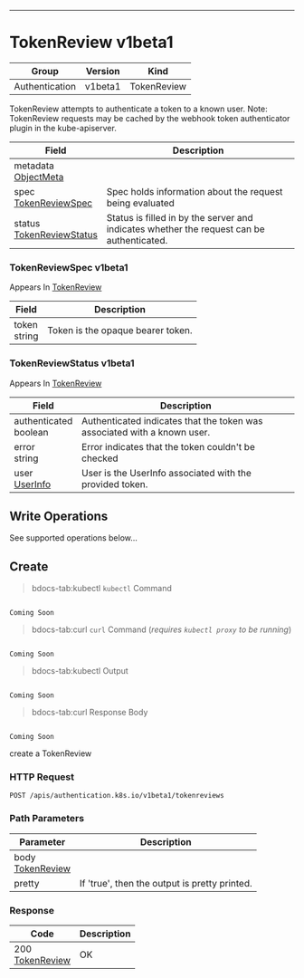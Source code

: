 

-----------
# TokenReview v1beta1



Group        | Version     | Kind
------------ | ---------- | -----------
Authentication | v1beta1 | TokenReview







TokenReview attempts to authenticate a token to a known user. Note: TokenReview requests may be cached by the webhook token authenticator plugin in the kube-apiserver.



Field        | Description
------------ | -----------
metadata <br /> [ObjectMeta](#objectmeta-v1) | 
spec <br /> [TokenReviewSpec](#tokenreviewspec-v1beta1) | Spec holds information about the request being evaluated
status <br /> [TokenReviewStatus](#tokenreviewstatus-v1beta1) | Status is filled in by the server and indicates whether the request can be authenticated.


### TokenReviewSpec v1beta1

<aside class="notice">
Appears In <a href="#tokenreview-v1beta1">TokenReview</a> </aside>

Field        | Description
------------ | -----------
token <br /> string | Token is the opaque bearer token.

### TokenReviewStatus v1beta1

<aside class="notice">
Appears In <a href="#tokenreview-v1beta1">TokenReview</a> </aside>

Field        | Description
------------ | -----------
authenticated <br /> boolean | Authenticated indicates that the token was associated with a known user.
error <br /> string | Error indicates that the token couldn't be checked
user <br /> [UserInfo](#userinfo-v1beta1) | User is the UserInfo associated with the provided token.




## <strong>Write Operations</strong>

See supported operations below...

## Create

>bdocs-tab:kubectl `kubectl` Command

```bdocs-tab:kubectl_shell

Coming Soon

```

>bdocs-tab:curl `curl` Command (*requires `kubectl proxy` to be running*)

```bdocs-tab:curl_shell

Coming Soon

```

>bdocs-tab:kubectl Output

```bdocs-tab:kubectl_json

Coming Soon

```
>bdocs-tab:curl Response Body

```bdocs-tab:curl_json

Coming Soon

```



create a TokenReview

### HTTP Request

`POST /apis/authentication.k8s.io/v1beta1/tokenreviews`

### Path Parameters

Parameter    | Description
------------ | -----------
body <br /> [TokenReview](#tokenreview-v1beta1) | 
pretty <br />  | If 'true', then the output is pretty printed.


### Response

Code         | Description
------------ | -----------
200 <br /> [TokenReview](#tokenreview-v1beta1) | OK




